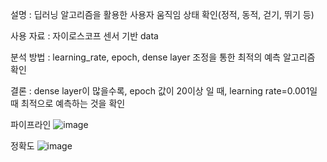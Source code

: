 설명 : 딥러닝 알고리즘을 활용한 사용자 움직임 상태 확인(정적, 동적, 걷기, 뛰기 등)

사용 자료 : 자이로스코프 센서 기반 data

분석 방법 : learning_rate, epoch, dense layer 조정을 통한 최적의 예측 알고리즘 확인

결론 : dense layer이 많을수록, epoch 값이 20이상 일 때, learning rate=0.001일 때 최적으로 예측하는 것을 확인

파이프라인
![image](https://github.com/user-attachments/assets/9f1c00ea-388d-4067-b657-95ebd3b0aef1)


정확도
![image](https://github.com/user-attachments/assets/d655bab0-d0a0-44ab-9192-623b02210a02)

